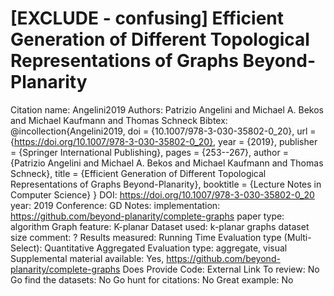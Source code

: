 # [EXCLUDE - confusing] Efficient Generation of Different Topological Representations of Graphs Beyond-Planarity

Citation name: Angelini2019
Authors: Patrizio Angelini and Michael A. Bekos and Michael Kaufmann and Thomas Schneck
Bibtex: @incollection{Angelini2019,
doi = {10.1007/978-3-030-35802-0_20},
url = {https://doi.org/10.1007/978-3-030-35802-0_20},
year = {2019},
publisher = {Springer International Publishing},
pages = {253--267},
author = {Patrizio Angelini and Michael A. Bekos and Michael Kaufmann and Thomas Schneck},
title = {Efficient Generation of Different Topological Representations of Graphs Beyond-Planarity},
booktitle = {Lecture Notes in Computer Science}
}
DOI: https://doi.org/10.1007/978-3-030-35802-0_20
year: 2019
Conference: GD
Notes: implementation: https://github.com/beyond-planarity/complete-graphs
paper type: algorithm
Graph feature: K-planar
Dataset used: k-planar graphs
dataset size comment: ?
Results measured: Running Time
Evaluation type (Multi-Select): Quantitative Aggregated
Evaluation type: aggregate, visual
Supplemental material available: Yes, https://github.com/beyond-planarity/complete-graphs
Does Provide Code: External Link
To review: No
Go find the datasets: No
Go hunt for citations: No
Great example: No